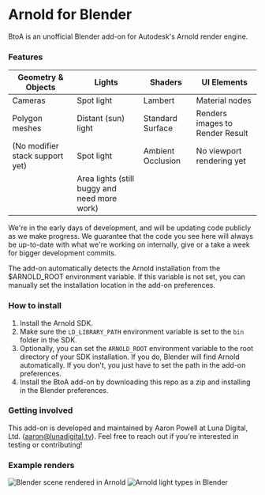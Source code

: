 # Arnold for Blender #

BtoA is an unofficial Blender add-on for Autodesk's Arnold render engine.

### Features ###

| Geometry & Objects              | Lights              | Shaders            | UI Elements                     |
| ------------------------------- | ------------------- | ------------------ | ------------------------------- |
| Cameras                         | Spot light          |  Lambert           | Material nodes                  | 
| Polygon meshes                  | Distant (sun) light |  Standard Surface  | Renders images to Render Result |
| (No modifier stack support yet) | Spot light          |  Ambient Occlusion | No viewport rendering yet       |
|                                 | Area lights (still buggy and need more work) |     |

We're in the early days of development, and will be updating code publicly as we make progress. We guarantee that the code you see here will always be up-to-date with what we're working on internally, give or a take a week for bigger development commits.

The add-on automatically detects the Arnold installation from the $ARNOLD_ROOT environment variable. If this variable is not set, you can manually set the installation location in the add-on preferences.

### How to install ###

1. Install the Arnold SDK.
2. Make sure the `LD_LIBRARY_PATH` environment variable is set to the `bin` folder in the SDK.
3. Optionally, you can set the `ARNOLD_ROOT` environment variable to the root directory of your SDK installation. If you do, Blender will find Arnold automatically. If you don't, you just have to set the path in the add-on preferences.
4. Install the BtoA add-on by downloading this repo as a zip and installing in the Blender preferences.

### Getting involved ###
This add-on is developed and maintained by Aaron Powell at Luna Digital, Ltd. (aaron@lunadigital.tv). Feel free to reach out if you're interested in testing or contributing!

### Example renders ###
![Blender scene rendered in Arnold](https://bitbucket.org/luna-digital/btoa/raw/6531748064be792af98c537d1816d6841bf029e8/examples/lambert.png)
![Arnold light types in Blender](https://bitbucket.org/luna-digital/btoa/raw/8ca83472a8ac33bc0f9b8238c0c882b7e4828925/examples/arnold_light_types.jpg)